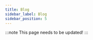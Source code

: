```yaml
---
title: Blog
sidebar_label: Blog
sidebar_position: 5
---
```


:::note
This page needs to be updated! 
:::
